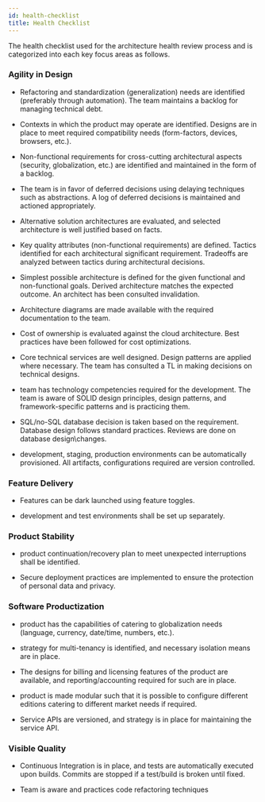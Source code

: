 ```yaml
---
id: health-checklist
title: Health Checklist
---
```


The health checklist used for the architecture health review process and is categorized into each key focus areas as follows.

### Agility in Design

 -   Refactoring and standardization (generalization) needs are identified (preferably through automation). The team maintains a backlog for managing technical debt.
 
 -   Contexts in which the product may operate are identified. Designs are in place to meet required compatibility needs (form-factors, devices, browsers, etc.).

 -  Non-functional requirements for cross-cutting architectural aspects (security, globalization, etc.) are identified and maintained in the form of a backlog.

 -  The team is in favor of deferred decisions using delaying techniques such as abstractions. A log of deferred decisions is maintained and actioned appropriately.

 -  Alternative solution architectures are evaluated, and selected architecture is well justified based on facts.

 -  Key quality attributes (non-functional requirements) are defined. Tactics identified for each architectural significant requirement. Tradeoffs are analyzed between tactics during architectural decisions.

 -  Simplest possible architecture is defined for the given functional and non-functional goals. Derived architecture matches the expected outcome. An architect has been consulted invalidation.

 -  Architecture diagrams are made available with the required documentation to the team.

 -  Cost of ownership is evaluated against the cloud architecture. Best practices have been followed for cost optimizations.

 -  Core technical services are well designed. Design patterns are applied where necessary. The team has consulted a TL in making decisions on technical designs.

 -  team has technology competencies required for the development. The team is aware of SOLID design principles, design patterns, and framework-specific patterns and is practicing them.

 -  SQL/no-SQL database decision is taken based on the requirement. Database design follows standard practices. Reviews are done on database design\changes.

 -  development, staging, production environments can be automatically provisioned. All artifacts, configurations required are version controlled.
 
### Feature Delivery

 -  Features can be dark launched using feature toggles.
 
 -  development and test environments shall be set up separately.

### Product Stability

 -  product continuation/recovery plan to meet unexpected interruptions shall be identified.
 
-  Secure deployment practices are implemented to ensure the protection of personal data and privacy.

### Software Productization

 -  product has the capabilities of catering to globalization needs (language, currency, date/time, numbers, etc.).
 
-  strategy for multi-tenancy is identified, and necessary isolation means are in place.

-  The designs for billing and licensing features of the product are available, and reporting/accounting required for such are in place.
-  product is made modular such that it is possible to configure different editions catering to different market needs if required.
-  Service APIs are versioned, and strategy is in place for maintaining the service API.

### Visible Quality

-  Continuous Integration is in place, and tests are automatically executed upon builds. Commits are stopped if a test/build is broken until fixed.

-  Team is aware and practices code refactoring techniques
